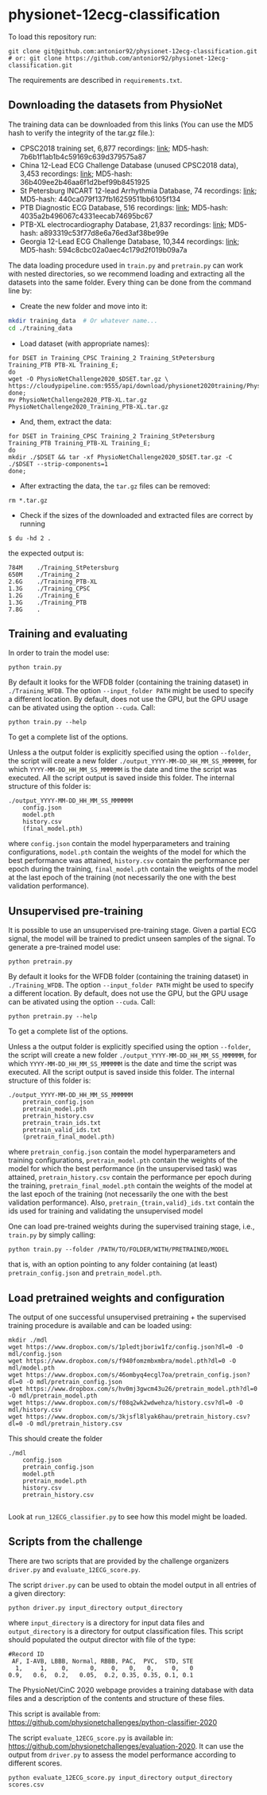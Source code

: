 # physionet-12ecg-classification


To load this repository run:
```
git clone git@github.com:antonior92/physionet-12ecg-classification.git
# or: git clone https://github.com/antonior92/physionet-12ecg-classification.git
```
The requirements are described in `requirements.txt`.


## Downloading the datasets from PhysioNet
The training data can be downloaded from this links (You can use the MD5 hash to verify the integrity of the tar.gz file.):
- CPSC2018 training set, 6,877 recordings: 
[link](https://storage.cloud.google.com/physionet-challenge-2020-12-lead-ecg-public/PhysioNetChallenge2020_Training_CPSC.tar.gz); 
MD5-hash: 7b6b1f1ab1b4c59169c639d379575a87
- China 12-Lead ECG Challenge Database (unused CPSC2018 data), 3,453 recordings: 
[link](https://storage.cloud.google.com/physionet-challenge-2020-12-lead-ecg-public/PhysioNetChallenge2020_Training_2.tar.gz);
 MD5-hash: 36b409ee2b46aa6f1d2bef99b8451925
- St Petersburg INCART 12-lead Arrhythmia Database, 74 recordings: 
[link](https://storage.cloud.google.com/physionet-challenge-2020-12-lead-ecg-public/PhysioNetChallenge2020_Training_StPetersburg.tar.gz);
 MD5-hash: 440ca079f137fb16259511bb6105f134
- PTB Diagnostic ECG Database, 516 recordings: 
[link](https://storage.cloud.google.com/physionet-challenge-2020-12-lead-ecg-public/PhysioNetChallenge2020_Training_PTB.tar.gz); 
MD5-hash: 4035a2b496067c4331eecab74695bc67
- PTB-XL electrocardiography Database, 21,837 recordings:
[link](https://storage.cloud.google.com/physionet-challenge-2020-12-lead-ecg-public/PhysioNetChallenge2020_PTB-XL.tar.gz);
 MD5-hash: a893319c53f77d8e6a76ed3af38be99e
- Georgia 12-Lead ECG Challenge Database, 10,344 recordings: 
[link](https://storage.cloud.google.com/physionet-challenge-2020-12-lead-ecg-public/PhysioNetChallenge2020_Training_E.tar.gz);
 MD5-hash: 594c8cbc02a0aec4c179d2f019b09a7a
 
The data loading procedure used in `train.py` and `pretrain.py` can work with nested directories, so we recommend 
loading and extracting all the datasets into the same folder. Every thing can be done from the command line by:
- Create the new folder and move into it:
```bash
mkdir training_data  # Or whatever name...
cd ./training_data
```
- Load dataset (with appropriate names):
```
for DSET in Training_CPSC Training_2 Training_StPetersburg Training_PTB PTB-XL Training_E;
do
wget -O PhysioNetChallenge2020_$DSET.tar.gz \
https://cloudypipeline.com:9555/api/download/physionet2020training/PhysioNetChallenge2020_$DSET.tar.gz/
done;
mv PhysioNetChallenge2020_PTB-XL.tar.gz PhysioNetChallenge2020_Training_PTB-XL.tar.gz
```
- And, them, extract the data:
```
for DSET in Training_CPSC Training_2 Training_StPetersburg Training_PTB Training_PTB-XL Training_E;
do
mkdir ./$DSET && tar -xf PhysioNetChallenge2020_$DSET.tar.gz -C ./$DSET --strip-components=1
done;
```
- After extracting the data, the `tar.gz` files can be removed:
```
rm *.tar.gz
```
- Check if the sizes of the downloaded and extracted files are correct by running
```
$ du -hd 2 .
```
the expected output is:
```
784M    ./Training_StPetersburg
650M    ./Training_2
2.6G    ./Training_PTB-XL
1.3G    ./Training_CPSC
1.2G    ./Training_E
1.3G    ./Training_PTB
7.8G    .
```


## Training and evaluating

In order to train the model use:

```
python train.py
```
By default it looks for the WFDB folder (containing the training dataset) in `./Training_WFDB`. The option
``--input_folder PATH`` might be used to specify a different location. By default, does not use the GPU,
but the GPU usage can be ativated using the option `--cuda`. Call:
```
python train.py --help
```
To get a complete list of the options.

Unless a the output folder is explicitly specified using the option `--folder`, the script 
will create a new folder ``./output_YYYY-MM-DD_HH_MM_SS_MMMMMM``, for which 
`YYYY-MM-DD_HH_MM_SS_MMMMMM` is the date and time the script was executed. All 
the script output is saved inside this folder. The internal structure of this folder is:
```
./output_YYYY-MM-DD_HH_MM_SS_MMMMMM
    config.json
    model.pth
    history.csv
    (final_model.pth)
```
where `config.json` contain the model hyperparameters and training configurations, `model.pth` contain
the weights of the model for which the best performance was attained, `history.csv` contain the 
performance per epoch during the training, `final_model.pth` contain the weights of the model 
at the last epoch of the training (not necessarily the one with the best validation performance).

## Unsupervised pre-training

It is possible to use an unsupervised pre-training stage. Given a partial ECG signal, the model will be 
trained to predict unseen samples of the signal.  To generate a pre-trained model use:
```
python pretrain.py
```
By default it looks for the WFDB folder (containing the training dataset) in `./Training_WFDB`. The option
``--input_folder PATH`` might be used to specify a different location. By default, does not use the GPU,
but the GPU usage can be ativated using the option `--cuda`. Call:
```
python pretrain.py --help
```
To get a complete list of the options.

Unless a the output folder is explicitly specified using the option `--folder`, the script 
will create a new folder ``./output_YYYY-MM-DD_HH_MM_SS_MMMMMM``, for which 
`YYYY-MM-DD_HH_MM_SS_MMMMMM` is the date and time the script was executed. All 
the script output is saved inside this folder. The internal structure of this folder is:
```
./output_YYYY-MM-DD_HH_MM_SS_MMMMMM
    pretrain_config.json
    pretrain_model.pth
    pretrain_history.csv
    pretrain_train_ids.txt
    pretrain_valid_ids.txt
    (pretrain_final_model.pth)
```

where `pretrain_config.json` contain the model hyperparameters and training configurations, 
`pretrain_model.pth` contain the weights of the model for which the best performance (in the unsupervised task)
was attained, `pretrain_history.csv` contain the  performance per epoch during the training, 
`pretrain_final_model.pth` contain the weights of the model  at the last epoch of the training
 (not necessarily the one with the best validation performance). Also, ``pretrain_{train,valid}_ids.txt`` contain
 the ids used for training and validating the unsupervised model


One can load pre-trained weights during the supervised training stage, i.e., ``train.py`` by simply calling:
```
python train.py --folder /PATH/TO/FOLDER/WITH/PRETRAINED/MODEL
```
that is, with an option pointing to any folder containing (at least) 
``pretrain_config.json`` and `pretrain_model.pth`.

## Load pretrained weights and configuration

The output of one successful unsupervised pretraining + the supervised training procedure is available 
and can be loaded using:
```
mkdir ./mdl
wget https://www.dropbox.com/s/1pledtjboriw1fz/config.json?dl=0 -O mdl/config.json
wget https://www.dropbox.com/s/f940fomzmbxmbra/model.pth?dl=0 -O mdl/model.pth
wget https://www.dropbox.com/s/46ombyq4ecgl7oa/pretrain_config.json?dl=0 -O mdl/pretrain_config.json
wget https://www.dropbox.com/s/hv0mj3gwcm43u26/pretrain_model.pth?dl=0 -O mdl/pretrain_model.pth
wget https://www.dropbox.com/s/f08q2wk2wdwehza/history.csv?dl=0 -O mdl/history.csv
wget https://www.dropbox.com/s/3kjsfl8lyak6hau/pretrain_history.csv?dl=0 -O mdl/pretrain_history.csv
```
This should create the folder
```
./mdl
    config.json
    pretrain_config.json
    model.pth
    pretrain_model.pth
    history.csv
    pretrain_history.csv
    
```
Look at `run_12ECG_classifier.py` to see how this model might be loaded.

## Scripts from the challenge

There are two scripts that are provided by the challenge organizers `driver.py` and `evaluate_12ECG_score.py`.

The script `driver.py` can be used to obtain the model output in all entries of a given directory:
```
python driver.py input_directory output_directory
```
where `input_directory` is a directory for input data files and `output_directory` is a directory for output
classification files. This script should populated the output director with file of the type:
```
#Record ID
 AF, I-AVB, LBBB, Normal, RBBB, PAC,  PVC,  STD, STE
  1,     1,    0,      0,    0,   0,   0,     0,   0
0.9,   0.6,  0.2,   0.05,  0.2, 0.35, 0.35, 0.1, 0.1
```
The PhysioNet/CinC 2020 webpage provides a training database with data files and 
a description of the contents and structure of these files.

This script is available from: https://github.com/physionetchallenges/python-classifier-2020


The script `evaluate_12ECG_score.py` is available in: https://github.com/physionetchallenges/evaluation-2020.
It can use the output from `driver.py` to assess the model performance according to different scores.
````
python evaluate_12ECG_score.py input_directory output_directory scores.csv
````
